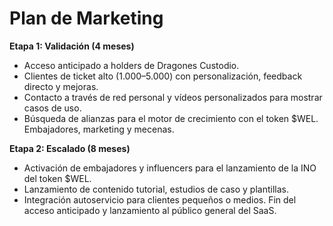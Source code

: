 # Plan de Marketing

**Etapa 1: Validación (4 meses)**
* Acceso anticipado a holders de Dragones Custodio. 
* Clientes de ticket alto (1.000$–5.000$) con personalización, feedback directo y mejoras. 
* Contacto a través de red personal y vídeos personalizados para mostrar casos de uso. 
* Búsqueda de alianzas para el motor de crecimiento con el token $WEL. Embajadores, marketing y mecenas.

**Etapa 2: Escalado (8 meses)**
* Activación de embajadores y influencers para el lanzamiento de la INO del token $WEL. 
* Lanzamiento de contenido tutorial, estudios de caso y plantillas. 
* Integración autoservicio para clientes pequeños o medios. Fin del acceso anticipado y lanzamiento al público general del SaaS.
